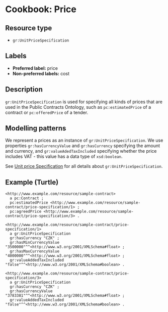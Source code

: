 # Cookbook: Price #

## Resource type ##

  * `gr:UnitPriceSpecification`

## Labels ##

  * **Preferred label:** price
  * **Non-preferred labels:** cost

## Description ##

`gr:UnitPriceSpecification` is used for specifying all kinds of prices that are used in the Public Contracts
Ontology, such as `pc:estimatedPrice` of a contract or `pc:offeredPrice` of a tender.

## Modelling patterns ##

We represent a prices as an instance of `gr:UnitPriceSpecification`. We use properties `gr:hasCurrencyValue` and `gr:hasCurrency` specifying the amount and currency, and `gr:valueAdedTaxIncluded` specifying whether the price includes VAT - this value has a data type of `xsd:boolean`.

See [Unit price Specification](http://www.heppnetz.de/ontologies/goodrelations/v1.html#UnitPriceSpecification) for all details about `gr:UnitPriceSpecification`.

## Example (Turtle) ##

```
<http://www.example.com/resource/sample-contract>
  a pc:Contract ;
  pc:estimatedPrice <http://www.example.com/resource/sample-contract/price-specification/1> ;
  pc:agreedPrice <http://www.example.com/resource/sample-contract/price-specification/3> .

<http://www.example.com/resource/sample-contract/price-specification/1>
  a gr:UnitPriceSpecification
  gr:hasCurrency "CZK" ;
  gr:hasMinCurrencyValue "3500000"^^<http://www.w3.org/2001/XMLSchema#float> ;
  gr:hasMaxCurrencyValue "4000000"^^<http://www.w3.org/2001/XMLSchema#float> ;
  gr:valueAddedTaxIncluded "false"^^<http://www.w3.org/2001/XMLSchema#boolean> .

<http://www.example.com/resource/sample-contract/price-specification/3>
  a gr:UnitPriceSpecification
  gr:hasCurrency "CZK" ;
  gr:hasCurrencyValue "3783381"^^<http://www.w3.org/2001/XMLSchema#float> ;
  gr:valueAddedTaxIncluded "false"^^<http://www.w3.org/2001/XMLSchema#boolean> .
```